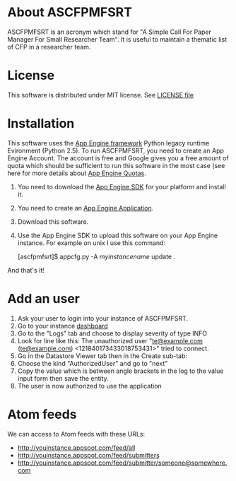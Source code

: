 About ASCFPMFSRT
================

ASCFPMFSRT is an acronym which stand for "A Simple Call For Paper
Manager For Small Researcher Team". It is useful to maintain a
thematic list of CFP in a researcher team.

License
=======

This software is distributed under MIT license. See [LICENSE
file](https://github.com/CaptainPatate/ascfpmfsrt/blob/master/LICENSE)

Installation
============

This software uses the
[App Engine framework](https://developers.google.com/appengine/docs/python/python25/)
Python legacy runtime Evironment (Python 2.5). To run ASCFPMFSRT, you
need to create an App Engine Account. The account is free and Google
gives you a free amount of quota which should be sufficient to run
this software in the most case (see here for more details about
[App Engine Quotas](http://code.google.com/appengine/docs/quotas.html).

1. You need to download the [App Engine
SDK](http://code.google.com/appengine/downloads.html) for your
platform and install it.
1. You need to create an [App Engine
Application](https://appengine.google.com/).
1. Download this software.
1. Use the App Engine SDK to upload this software on your App Engine
instance. For example on unix I use this command:

      [ascfpmfsrt]$ appcfg.py -A _myinstancename_ update .

And that's it!

Add an user
===========

1. Ask your user to login into your instance of ASCFPMFSRT.
1. Go to your instance [dashboard](https://appengine.google.com)
1. Go to the "Logs" tab and choose to display severity of type INFO
1. Look for line like this: The unauthorized user "te@example.com
(te@example.com) &lt;121840173433018753431&gt;" tried to connect.
1. Go in the Datastore Viewer tab then in the Create sub-tab:
 1. Choose the kind "AuthorizedUser" and go to "next"
 1. Copy the value which is between angle brackets in the log to the
 value input form then save the entity.
 1. The user is now authorized to use the application

Atom feeds
==========
We can access to Atom feeds with these URLs:

* http://youinstance.appspot.com/feed/all
* http://youinstance.appspot.com/feed/submitters
* http://youinstance.appspot.com/feed/submitter/someone@somewhere.com
